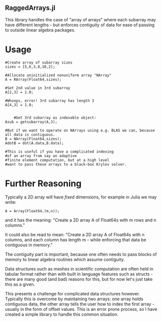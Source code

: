 RaggedArrays.jl
-----------
This library handles the case of "array of arrays" where each subarray may have different lengths - but enforces
contiguity of data for ease of passing to outside linear algebra packages.


Usage
======

    #Create array of subarray sizes
    sizes = [5,6,3,8,10,2];

    #Allocate uninitialized nonuniform array "NArray"
    A = RArray(Float64,sizes);

    #Set 2nd value in 3rd subarray
    A[2,3] = 1.0;

    #Whoops, error! 3rd subarray has length 3
    A[4,3] = 1.0;


		#Get 3rd subarray as indexable object:
    Asub = getsubarray(A,3);

    #But if we want to operate on NArrays using e.g. BLAS we can, because all data is contiguous.
    B = NArray(Float64,sizes);
    AdotB = dot(A.data,B.data);

    #This is useful if you have a complicated indexing 
    #of an array from say an adaptive
    #finite element computation, but at a high level 
    #want to pass these arrays to a black-box Krylov solver.
    
    






Further Reasoning
=====


Typically a 2D array will have *fixed* dimensions, for example in Julia we may write:

    A = Array(Float64,(m,n));


and it has the meaning: "Create a 2D array A of Float64s with m rows and n columns."

It could also be read to mean: 
"Create a 2D array A of Float64s with n columns, and each column has length m - while enforcing that data be contiguous
in memory."

The contiguity part is important, because one often needs to pass blocks of memory to linear algebra routines which
assume contiguity.


Data structures such as meshes in scientific computation are often held in tabular format rather than with 
built in language features such as structs - there are many good (and bad) reasons for this, but for now
let's just take this as a given. 

This presents a challenge for complicated data structures however. Typically this is overcome by maintaining
two arrays: one array holds contiguous data, the other array tells the user how to index the first array - usually
in the form of offset values. This is an error prone process, so I have created a simple library to handle this common
situation.
